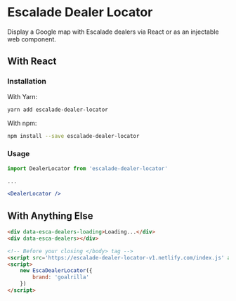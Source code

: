 # Escalade Dealer Locator

Display a Google map with Escalade dealers via React or as an injectable web component.

## With React

### Installation

With Yarn:

```bash
yarn add escalade-dealer-locator
```

With npm:

```bash
npm install --save escalade-dealer-locator
```

### Usage

```jsx
import DealerLocator from 'escalade-dealer-locator'

...

<DealerLocator />
```

## With Anything Else

```html
<div data-esca-dealers-loading>Loading...</div>
<div data-esca-dealers></div>

<!-- Before your closing </body> tag -->
<script src='https://escalade-dealer-locator-v1.netlify.com/index.js' async></script>
<script>
	new EscaDealerLocator({
		brand: 'goalrilla'
	})
</script>
```